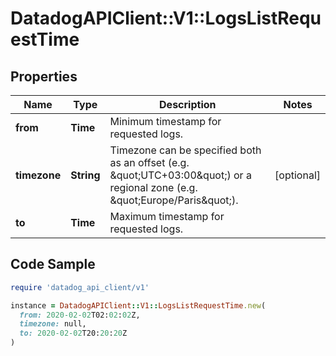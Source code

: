 # DatadogAPIClient::V1::LogsListRequestTime

## Properties

| Name | Type | Description | Notes |
| ---- | ---- | ----------- | ----- |
| **from** | **Time** | Minimum timestamp for requested logs. |  |
| **timezone** | **String** | Timezone can be specified both as an offset (e.g. \&quot;UTC+03:00\&quot;) or a regional zone (e.g. \&quot;Europe/Paris\&quot;). | [optional] |
| **to** | **Time** | Maximum timestamp for requested logs. |  |

## Code Sample

```ruby
require 'datadog_api_client/v1'

instance = DatadogAPIClient::V1::LogsListRequestTime.new(
  from: 2020-02-02T02:02:02Z,
  timezone: null,
  to: 2020-02-02T20:20:20Z
)
```

